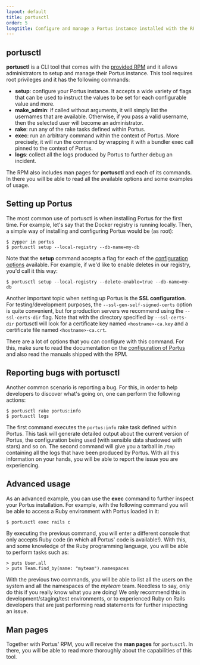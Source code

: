 ```yaml
---
layout: default
title: portusctl
order: 5
longtitle: Configure and manage a Portus instance installed with the RPM
---
```


## portusctl

**portusctl** is a CLI tool that comes with the
[provided RPM](/docs/setups/1_rpm_packages.html) and it allows administrators to
setup and manage their Portus instance. This tool requires root privileges and
it has the following commands:

- **setup**: configure your Portus instance. It accepts a wide variety of flags
  that can be used to instruct the values to be set for each configurable value
  and more.
- **make_admin**: if called without arguments, it will simply list the usernames
  that are available. Otherwise, if you pass a valid username, then the selected
  user will become an administrator.
- **rake**: run any of the rake tasks defined within Portus.
- **exec**: run an arbitrary command within the context of Portus. More
  precisely, it will run the command by wrapping it with a bundler exec
  call pinned to the context of Portus.
- **logs**: collect all the logs produced by Portus to further debug an incident.

The RPM also includes man pages for **portusctl** and each of its commands. In
there you will be able to read all the available options and some examples of
usage.

## Setting up Portus

The most common use of portusctl is when installing Portus for the first
time. For example, let's say that the Docker registry is running locally. Then,
a simple way of installing and configuring Portus would be (as root):

```
$ zypper in portus
$ portusctl setup --local-registry --db-name=my-db
```

Note that the **setup** command accepts a flag for each of the
[configuration options](/docs/Configuring-Portus.html) available. For example,
if we'd like to enable deletes in our registry, you'd call it this way:

```
$ portusctl setup --local-registry --delete-enable=true --db-name=my-db
```

Another important topic when setting up Portus is the **SSL configuration**. For
testing/development purposes, the `--ssl-gen-self-signed-certs` option is quite
convenient, but for production servers we recommend using the `--ssl-certs-dir`
flag. Note that with the directory specified by `--ssl-certs-dir` portusctl
will look for a certificate key named `<hostname>-ca.key` and a certificate file
named `<hostname>-ca.crt`.

There are a lot of options that you can configure with this command. For this,
make sure to read the documentation on the
[configuration of Portus](/docs/Configuring-Portus.html) and also read the
manuals shipped with the RPM.

## Reporting bugs with portusctl

Another common scenario is reporting a bug. For this, in order to help
developers to discover what's going on, one can perform the following
actions:

```
$ portusctl rake portus:info
$ portusctl logs
```

The first command executes the `portus:info` rake task defined within
Portus. This task will generate detailed output about the current version of
Portus, the configuration being used (with sensible data shadowed with stars)
and so on. The second command will give you a tarball in `/tmp` containing all
the logs that have been produced by Portus. With all this information on your
hands, you will be able to report the issue you are experiencing.

## Advanced usage

As an advanced example, you can use the **exec** command to further inspect your
Portus installation. For example, with the following command you will be able to
access a Ruby environment with Portus loaded in it:

```
$ portusctl exec rails c
```

By executing the previous command, you will enter a different console that
only accepts Ruby code (in which all Portus' code is available!). With this,
and some knowledge of the Ruby programming language, you will be able to perform
tasks such as:

```
> puts User.all
> puts Team.find_by(name: "myteam").namespaces
```

With the previous two commands, you will be able to list all the users on the
system and all the namespaces of the *myteam* team. Needless to say, only do
this if you really know what you are doing! We only recommend this in
development/staging/test environments, or to experienced Ruby on Rails
developers that are just performing read statements for further inspecting
an issue.

## Man pages

Together with Portus' RPM, you will receive the **man pages** for
`portusctl`. In there, you will be able to read more thoroughly about the
capabilities of this tool.
